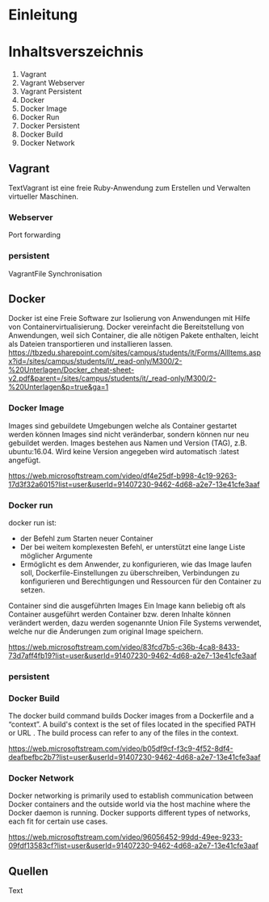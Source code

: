 # Einleitung


# Inhaltsverszeichnis
1. Vagrant
2. Vagrant Webserver
3. Vagrant Persistent
4. Docker
5. Docker Image
6. Docker Run
7. Docker Persistent
8. Docker Build
9. Docker Network

## Vagrant
TextVagrant ist eine freie Ruby-Anwendung zum Erstellen und Verwalten virtueller Maschinen.

### Webserver 
Port forwarding

### persistent
VagrantFile
Synchronisation

## Docker
Docker ist eine Freie Software zur Isolierung von Anwendungen mit Hilfe von Containervirtualisierung. Docker vereinfacht die Bereitstellung von Anwendungen, weil sich Container, die alle nötigen Pakete enthalten, leicht als Dateien transportieren und installieren lassen.
https://tbzedu.sharepoint.com/sites/campus/students/it/Forms/AllItems.aspx?id=/sites/campus/students/it/_read-only/M300/2-%20Unterlagen/Docker_cheat-sheet-v2.pdf&parent=/sites/campus/students/it/_read-only/M300/2-%20Unterlagen&p=true&ga=1

### Docker Image
Images sind gebuildete Umgebungen welche als Container gestartet werden können
Images sind nicht veränderbar, sondern können nur neu gebuildet werden.
Images bestehen aus Namen und Version (TAG), z.B. ubuntu:16.04.
Wird keine Version angegeben wird automatisch :latest angefügt.

https://web.microsoftstream.com/video/df4e25df-b998-4c19-9263-17d3f32a6015?list=user&userId=91407230-9462-4d68-a2e7-13e41cfe3aaf

### Docker run
docker run ist:
- der Befehl zum Starten neuer Container
- Der bei weitem komplexesten Befehl, er unterstützt eine lange Liste möglicher Argumente
- Ermöglicht es dem Anwender, zu konfigurieren, wie das Image laufen soll, Dockerfile-Einstellungen zu überschreiben, Verbindungen zu konfigurieren und Berechtigungen und Ressourcen für den Container zu setzen.

Container sind die ausgeführten Images
Ein Image kann beliebig oft als Container ausgeführt werden
Container bzw. deren Inhalte können verändert werden, dazu werden sogenannte Union File Systems verwendet, welche nur die Änderungen zum original Image speichern.

https://web.microsoftstream.com/video/83fcd7b5-c36b-4ca8-8433-73d7aff4fb19?list=user&userId=91407230-9462-4d68-a2e7-13e41cfe3aaf


### persistent


### Docker Build
The docker build command builds Docker images from a Dockerfile and a “context”. A build's context is the set of files located in the specified PATH or URL . The build process can refer to any of the files in the context.

https://web.microsoftstream.com/video/b05df9cf-f3c9-4f52-8df4-deafbefbc2b7?list=user&userId=91407230-9462-4d68-a2e7-13e41cfe3aaf

### Docker Network
Docker networking is primarily used to establish communication between Docker containers and the outside world via the host machine where the Docker daemon is running. Docker supports different types of networks, each fit for certain use cases.

https://web.microsoftstream.com/video/96056452-99dd-49ee-9233-09fdf13583cf?list=user&userId=91407230-9462-4d68-a2e7-13e41cfe3aaf

## Quellen
Text